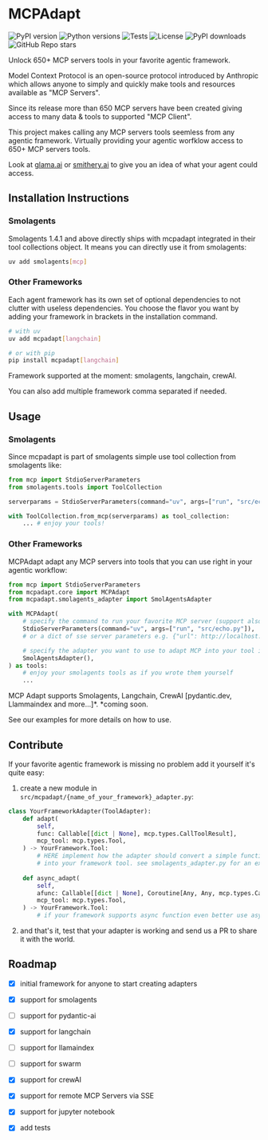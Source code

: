 # MCPAdapt

![PyPI version](https://img.shields.io/pypi/v/mcpadapt)
![Python versions](https://img.shields.io/pypi/pyversions/mcpadapt)
![Tests](https://github.com/grll/mcpadapt/actions/workflows/ci.yml/badge.svg)
![License](https://img.shields.io/github/license/grll/mcpadapt)
![PyPI downloads](https://img.shields.io/pypi/dm/mcpadapt)
![GitHub Repo stars](https://img.shields.io/github/stars/grll/mcpadapt)

Unlock 650+ MCP servers tools in your favorite agentic framework.

Model Context Protocol is an open-source protocol introduced by Anthropic which allows anyone to simply and quickly make tools and resources available as "MCP Servers".

Since its release more than 650 MCP servers have been created giving access to many data & tools to supported "MCP Client".

This project makes calling any MCP servers tools seemless from any agentic framework. Virtually providing your agentic worfklow access to 650+ MCP servers tools.

Look at [glama.ai](https://glama.ai/mcp/servers) or [smithery.ai](https://smithery.ai/) to give you an idea of what your agent could access.

## Installation Instructions

### Smolagents

Smolagents 1.4.1 and above directly ships with mcpadapt integrated in their tool collections object.
It means you can directly use it from smolagents:

```bash
uv add smolagents[mcp]
```

### Other Frameworks

Each agent framework has its own set of optional dependencies to not clutter with useless dependencies.
You choose the flavor you want by adding your framework in brackets in the installation command.

```bash
# with uv
uv add mcpadapt[langchain]

# or with pip
pip install mcpadapt[langchain]
```

Framework supported at the moment: smolagents, langchain, crewAI.

You can also add multiple framework comma separated if needed. 

## Usage

### Smolagents

Since mcpadapt is part of smolagents simple use tool collection from smolagents like:

```python
from mcp import StdioServerParameters
from smolagents.tools import ToolCollection

serverparams = StdioServerParameters(command="uv", args=["run", "src/echo.py"])

with ToolCollection.from_mcp(serverparams) as tool_collection:
    ... # enjoy your tools!
```

### Other Frameworks

MCPAdapt adapt any MCP servers into tools that you can use right in your agentic workflow:

```python
from mcp import StdioServerParameters
from mcpadapt.core import MCPAdapt
from mcpadapt.smolagents_adapter import SmolAgentsAdapter

with MCPAdapt(
    # specify the command to run your favorite MCP server (support also smithery and co.)
    StdioServerParameters(command="uv", args=["run", "src/echo.py"]),
    # or a dict of sse server parameters e.g. {"url": http://localhost:8000, "headers": ...}

    # specify the adapter you want to use to adapt MCP into your tool in this case smolagents.
    SmolAgentsAdapter(),
) as tools:
    # enjoy your smolagents tools as if you wrote them yourself
    ...
```

MCP Adapt supports Smolagents, Langchain, CrewAI [pydantic.dev, Llammaindex and more...]*.
*coming soon.

See our examples for more details on how to use.

## Contribute

If your favorite agentic framework is missing no problem add it yourself it's quite easy:

1. create a new module in `src/mcpadapt/{name_of_your_framework}_adapter.py`:

```python
class YourFrameworkAdapter(ToolAdapter):
    def adapt(
        self,
        func: Callable[[dict | None], mcp.types.CallToolResult],
        mcp_tool: mcp.types.Tool,
    ) -> YourFramework.Tool:
        # HERE implement how the adapter should convert a simple function and mcp_tool (JSON Schema)
        # into your framework tool. see smolagents_adapter.py for an example
    
    def async_adapt(
        self,
        afunc: Callable[[dict | None], Coroutine[Any, Any, mcp.types.CallToolResult]],
        mcp_tool: mcp.types.Tool,
    ) -> YourFramework.Tool:
        # if your framework supports async function even better use async_adapt.
```

2. and that's it, test that your adapter is working and send us a PR to share it with the world.

## Roadmap

- [x] initial framework for anyone to start creating adapters
- [x] support for smolagents
- [ ] support for pydantic-ai
- [x] support for langchain
- [ ] support for llamaindex
- [ ] support for swarm
- [x] support for crewAI
- [x] support for remote MCP Servers via SSE
- [x] support for jupyter notebook
- [x] add tests

